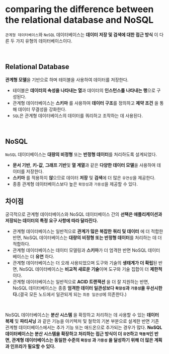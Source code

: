 # **comparing the difference between the relational database and NoSQL**

`관계형 데이터베이스`와 `NoSQL` 데이터베이스는 **데이터 저장 및 검색에 대한 접근 방식** 이 다른 두 가지 유형의 데이터베이스이다.

<br>

 ## **Relational Database**

**관계형 모델**을 기반으로 하며 테이블을 사용하여 데이터를 저장한다. 

- 테이블은 **데이터의 속성을 나타내는 열**과 데이터의 **인스턴스를 나타내는 행**으로 구성된다. 
- 관계형 데이터베이스는 **스키마** 를 사용하여 **데이터 구조**를 정의하고 **제약 조건** 을 통해 데이터 무결성을 강화한다.
- `SQL`은 관계형 데이터베이스의 데이터를 쿼리하고 조작하는 데 사용된다.

<br>

## **NoSQL**

`NoSQL` 데이터베이스는 **대량의 비정형** 또는 **반정형 데이터**를 처리하도록 설계되었다. 

- **문서 기반**, **키-값**, **그래프 기반**및 **열 계열**과 같은 **다양한 데이터 모델**을 사용하여 데이터를 저장한다. 
- **스키마** 를 적용하지 **않**으므로 데이터 **저장** 및 **검색**에 더 많은 `유연성`을 제공한다.
- 종종 관계형 데이터베이스보다 높은 `확장성`과 `가용성`을 제공할 수 있다.


## **차이점**

궁극적으로 관계형 데이터베이스와 NoSQL 데이터베이스 간의 **선택은 애플리케이션과 저장되는 데이터의 특정 요구 사항에 따라 달라진다.**

- 관계형 데이터베이스는 일반적으로 **관계가 많은 복잡한 쿼리 및 데이터** 에 더 적합한 반면, NoSQL 데이터베이스는 **대량의 비정형 또는 반정형 데이터**를 처리하는 데 더 적합하다.
- 관계형 데이터베이스는 데이터 모델링과 **스키마**가 더 엄격한 반면 NoSQL 데이터베이스는 더 **유연** 하다.
- 관계형 데이터베이스는 더 오래 사용되었으며 도구와 기술의 **생태계가 더 확립**된 반면, NoSQL 데이터베이스는 **비교적 새로운 기술**이며 도구와 기술 집합이 더 **제한적** 이다.
- 관계형 데이터베이스는 일반적으로 **ACID 트랜잭션** 을 더 잘 지원하는 반면, NoSQL 데이터베이스는 종종 **엄격한 데이터 일관성보다 `확장성`과 `가용성`을 우선시한다.**(결국 모든 노드에서 일관되게 되는 `최종 일관성`에 의존한다.)

<br>

NoSQL 데이터베이스는 **분산 시스템** 을 확장하고 처리하는 데 사용할 수 있는 **데이터 복제** 및 **파티셔닝** 과 같은 기능을 아키텍처 및 철학의 기본 부분으로 설계한 반면 기존 관계형 데이터베이스에서는 추가 기능 또는 애드온으로 추가되는 경우가 많다. **NoSQL 데이터베이스는 분산 시스템을 확장하고 처리하는 접근 방식이 더 `유연`하고 `역동적`인 반면, 관계형 데이터베이스는 동일한 수준의 `확장성` 과 `가용성` 을 달성하기 위해 더 많은 계획과 인프라가 필요할 수 있다.**